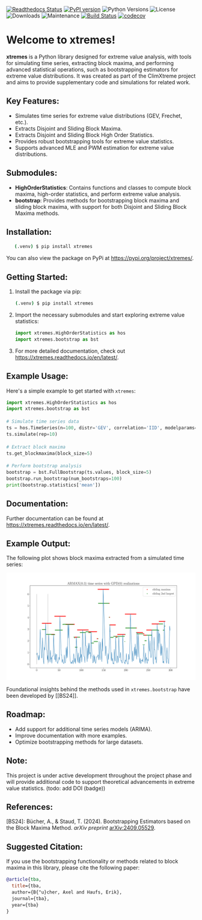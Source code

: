 
[![Readthedocs Status](https://readthedocs.org/projects/xtremes/badge/?version=latest)](https://xtremes.readthedocs.io/en/latest/)
[![PyPI version](https://badge.fury.io/py/xtremes.svg)](https://pypi.org/project/xtremes/)
![Python Versions](https://img.shields.io/pypi/pyversions/xtremes)
![License](https://img.shields.io/pypi/l/xtremes)
![Downloads](https://img.shields.io/pypi/dm/xtremes)
![Maintenance](https://img.shields.io/badge/Maintained%3F-yes-green.svg)
[![Build Status](https://github.com/haufse/xtremes/actions/workflows/ci.yml/badge.svg)](https://github.com/haufse/xtremes/actions/workflows/ci.yml)
[![codecov](https://codecov.io/gh/haufse/xtremes/branch/main/graph/badge.svg?token=YOUR_CODECOV_TOKEN)](https://codecov.io/gh/haufse/xtremes)


Welcome to xtremes!
===================

**xtremes** is a Python library designed for extreme value analysis, with tools for simulating time series, extracting block maxima, and performing advanced statistical operations, such as bootstrapping estimators for extreme value distributions. It was created as part of the ClimXtreme project and aims to provide supplementary code and simulations for related work.

Key Features:
-------------
- Simulates time series for extreme value distributions (GEV, Frechet, etc.).
- Extracts Disjoint and Sliding Block Maxima.
- Extracts Disjoint and Sliding Block High Order Statistics.
- Provides robust bootstrapping tools for extreme value statistics.
- Supports advanced MLE and PWM estimation for extreme value distributions.

Submodules:
-----------
- **HighOrderStatistics**: Contains functions and classes to compute block maxima, high-order statistics, and perform extreme value analysis.
- **bootstrap**: Provides methods for bootstrapping block maxima and sliding block maxima, with support for both Disjoint and Sliding Block Maxima methods.

Installation:
-------------
```bash
   (.venv) $ pip install xtremes
```

You can also view the package on PyPi at <https://pypi.org/project/xtremes/>.

Getting Started:
----------------
1. Install the package via pip:
   ```bash
   (.venv) $ pip install xtremes
   ```

2. Import the necessary submodules and start exploring extreme value statistics:
   ```python
   import xtremes.HighOrderStatistics as hos
   import xtremes.bootstrap as bst
   ```

3. For more detailed documentation, check out <https://xtremes.readthedocs.io/en/latest/>.

Example Usage:
--------------
Here's a simple example to get started with `xtremes`:

```python
import xtremes.HighOrderStatistics as hos
import xtremes.bootstrap as bst

# Simulate time series data
ts = hos.TimeSeries(n=100, distr='GEV', correlation='IID', modelparams=[0.5])
ts.simulate(rep=10)

# Extract block maxima
ts.get_blockmaxima(block_size=5)

# Perform bootstrap analysis
bootstrap = bst.FullBootstrap(ts.values, block_size=5)
bootstrap.run_bootstrap(num_bootstraps=100)
print(bootstrap.statistics['mean'])
```

Documentation:
--------------
Further documentation can be found at <https://xtremes.readthedocs.io/en/latest/>.

Example Output:
---------------
The following plot shows block maxima extracted from a simulated time series:

![Block TopTwo Plot](images/MaxPicSBM.png)


Foundational insights behind the methods used in `xtremes.bootstrap` have been developed by [[BS24]].

Roadmap:
--------
- Add support for additional time series models (ARIMA).
- Improve documentation with more examples.
- Optimize bootstrapping methods for large datasets.

Note:
-----
This project is under active development throughout the project phase and will provide additional code to support theoretical advancements in extreme value statistics. (todo: add DOI (badge))

References:
-----------

[BS24]: Bücher, A., & Staud, T. (2024). Bootstrapping Estimators based on the Block Maxima Method. *arXiv preprint* [arXiv:2409.05529](https://arxiv.org/abs/2409.05529).


Suggested Citation:
-------------------
If you use the bootstrapping functionality or methods related to block maxima in this library, please cite the following paper:

```bibtex
@article{tba,  
  title={tba,  
  author={B{"u}cher, Axel and Haufs, Erik},  
  journal={tba},  
  year={tba}  
}

